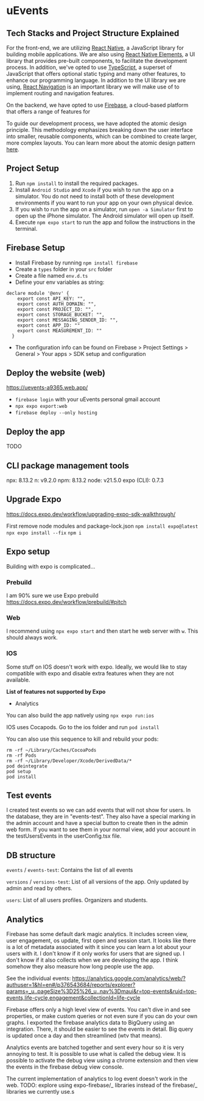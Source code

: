 # uEvents

## Tech Stacks and Project Structure Explained

For the front-end, we are utilizing [React Native](https://reactnative.dev/), a JavaScript library for building mobile applications. We are also using [React Native Elements](https://reactnativeelements.com/), a UI library that provides pre-built components, to facilitate the development process. In addition, we've opted to use [TypeScript](https://www.typescriptlang.org/), a superset of JavaScript that offers optional static typing and many other features, to enhance our programming language. In addition to the UI library we are using, [React Navigation](https://reactnavigation.org/) is an important library we will make use of to implement routing and navigation features.

On the backend, we have opted to use [Firebase](https://firebase.google.com/), a cloud-based platform that offers a range of features for

To guide our development process, we have adopted the atomic design principle. This methodology emphasizes breaking down the user interface into smaller, reusable components, which can be combined to create larger, more complex layouts. You can learn more about the atomic design pattern [here](https://xd.adobe.com/ideas/process/ui-design/atomic-design-principles-methodology-101/).

## Project Setup

1. Run `npm install` to install the required packages.
2. Install `Android Studio` and `Xcode` if you wish to run the app on a simulator. You do not need to install both of these development environments if you want to run your app on your own physical device.
3. If you wish to run the app on a simulator, run `open -a Simulator` first to open up the iPhone simulator. The Android simulator will open up itself.
4. Execute `npm expo start` to run the app and follow the instructions in the terminal.

## Firebase Setup

- Install Firebase by running `npm install firebase`
- Create a `types` folder in your `src` folder
- Create a file named `env.d.ts`
- Define your env variables as string:

```
declare module '@env' {
    export const API_KEY: "",
    export const AUTH_DOMAIN: "",
    export const PROJECT_ID: "",
    export const STORAGE_BUCKET: "",
    export const MESSAGING_SENDER_ID: "",
    export const APP_ID: ""
    export const MEASUREMENT_ID: ""
  }
```

- The configuration info can be found on Firebase > Project Settings > General > Your apps > SDK setup and configuration

## Deploy the website (web)

https://uevents-a9365.web.app/

- `firebase login` with your uEvents personal gmail account
- `npx expo export:web`
- `firebase deploy --only hosting`

## Deploy the app

TODO

## CLI package management tools

npx: 8.13.2
n: v9.2.0
npm: 8.13.2
node: v21.5.0
expo (CLI): 0.7.3

## Upgrade Expo

https://docs.expo.dev/workflow/upgrading-expo-sdk-walkthrough/

First remove node modules and package-lock.json
`npm install expo@latest`
`npx expo install --fix`
`npm i`

## Expo setup

Building with expo is complicated...

### Prebuild

I am 90% sure we use Expo prebuild https://docs.expo.dev/workflow/prebuild/#pitch

### Web

I recommend using `npx expo start` and then start he web server with `w`. This should always work.

### IOS

Some stuff on IOS doesn't work with expo. Ideally, we would like to stay compatible with expo and disable extra features when they are not available.

**List of features not supported by Expo**

- Analytics

You can also build the app natively using `npx expo run:ios`

IOS uses Cocapods. Go to the ios folder and run `pod install`

You can also use this sequence to kill and rebuild your pods:

```
rm -rf ~/Library/Caches/CocoaPods
rm -rf Pods
rm -rf ~/Library/Developer/Xcode/DerivedData/*
pod deintegrate
pod setup
pod install
```

## Test events

I created test events so we can add events that will not show for users. In the database, they are in "events-test".
They also have a special marking in the admin account and have a special button to create then in the admin web form.
If you want to see them in your normal view, add your account in the testUsersEvents in the userConfig.tsx file.

## DB structure

`events` / `events-test`: Contains the list of all events

`versions` / `versions-test`: List of all versions of the app. Only updated by admin and read by others.

`users`: List of all users profiles. Organizers and students.

## Analytics

Firebase has some default dark magic analytics. It includes screen view, user engagement, os update, first open and session start. It looks like there is a lot of metadata associated with it since you can learn a lot about your users with it. I don't know if it only works for users that are signed up. I don't know if it also collects when we are developing the app. I think somehow they also measure how long people use the app.

See the individual events:
https://analytics.google.com/analytics/web/?authuser=1&hl=en#/p376543684/reports/explorer?params=_u..pageSize%3D25%26_u..nav%3Dmaui&r=top-events&ruid=top-events,life-cycle,engagement&collectionId=life-cycle

Firebase offers only a high level view of events. You can't dive in and see properties, or make custom queries or not even sure if you can do your own graphs. I exported the firebase analytics data to BigQuery using an integration. There, it should be easier to see the events in detail. Big query is updated once a day and then streamlined (wtv that means).

Analytics events are batched together and sent every hour so it is very annoying to test. It is possible to use what is called the debug view. It is possible to activate the debug view using a chrome extension and then view the events in the firebase debug view console.

The current implementation of analytics to log event doesn't work in the web. TODO: explore using expo-firebase/_ libraries instead of the firebase/_ libraries we currently use.s

